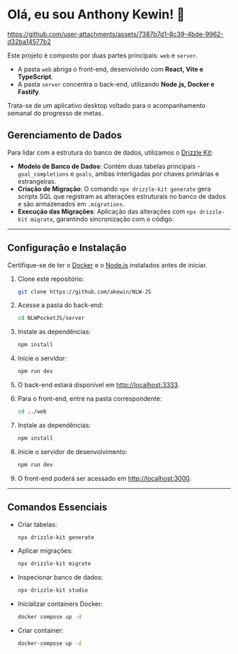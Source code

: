 # Olá, eu sou Anthony Kewin! 👋



https://github.com/user-attachments/assets/7387b7d1-8c39-4bde-9962-d32ba14577b2



Este projeto é composto por duas partes principais: `web` e `server`.

- A pasta `web` abriga o front-end, desenvolvido com **React, Vite e TypeScript**.
- A pasta `server` concentra o back-end, utilizando **Node.js, Docker e Fastify**.

Trata-se de um aplicativo desktop voltado para o acompanhamento semanal do progresso de metas.

## Gerenciamento de Dados
Para lidar com a estrutura do banco de dados, utilizamos o [Drizzle Kit](https://orm.drizzle.team/kit-docs/overview):
- **Modelo de Banco de Dados**: Contém duas tabelas principais - `goal_completions` e `goals`, ambas interligadas por chaves primárias e estrangeiras.
- **Criação de Migração**: O comando `npx drizzle-kit generate` gera scripts SQL que registram as alterações estruturais no banco de dados e são armazenados em `.migrations`.
- **Execução das Migrações**: Aplicação das alterações com `npx drizzle-kit migrate`, garantindo sincronização com o código.

---
## Configuração e Instalação
Certifique-se de ter o [Docker](https://www.docker.com/products/docker-desktop/) e o [Node.js](https://nodejs.org/en/download/package-manager/current) instalados antes de iniciar.

1. Clone este repositório:
   ```bash
   git clone https://github.com/akewin/NLW-JS
   ```
2. Acesse a pasta do back-end:
   ```bash
   cd NLWPocketJS/server
   ```
3. Instale as dependências:
   ```bash
   npm install
   ```
4. Inicie o servidor:
   ```bash
   npm run dev
   ```
5. O back-end estará disponível em [http://localhost:3333](http://localhost:3333).

6. Para o front-end, entre na pasta correspondente:
   ```bash
   cd ../web
   ```
7. Instale as dependências:
   ```bash
   npm install
   ```
8. Inicie o servidor de desenvolvimento:
   ```bash
   npm run dev
   ```
9. O front-end poderá ser acessado em [http://localhost:3000](http://localhost:3000).

---
## Comandos Essenciais
- Criar tabelas:
  ```bash
  npx drizzle-kit generate
  ```
- Aplicar migrações:
  ```bash
  npx drizzle-kit migrate
  ```
- Inspecionar banco de dados:
  ```bash
  npx drizzle-kit studio
  ```
- Inicializar containers Docker:
  ```bash
  docker compose up -d
  ```
- Criar container:
  ```bash
  docker-compose up -d
  ```
